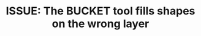 ---
title: 'ISSUE: The BUCKET tool fills shapes on the wrong layer'
redirect_to:
  - 'https://discuss.pencil2d.org/t/issue-the-bucket-tool-fills-shapes-on-the-wrong-layer/615'
---